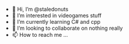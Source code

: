 - 👋 Hi, I’m @staledonuts
- 👀 I’m interested in videogames stuff
- 🌱 I’m currently learning C# and cpp
- 💞️ I’m looking to collaborate on nothing really
- 📫 How to reach me ...

<!---
staledonuts/staledonuts is a ✨ special ✨ repository because its `README.md` (this file) appears on your GitHub profile.
You can click the Preview link to take a look at your changes.
--->
